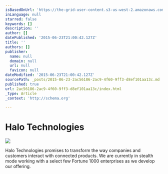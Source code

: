 ```yaml
---
isBasedOnUrl: 'https://the-grid-user-content.s3-us-west-2.amazonaws.com/474285d1-0131-4ebd-968d-8e4018708919.jpg'
inLanguage: null
starred: false
keywords: []
description: ''
author: []
datePublished: '2015-06-23T21:00:42.127Z'
title: ''
authors: []
publisher:
  name: null
  domain: null
  url: null
  favicon: null
dateModified: '2015-06-23T21:00:42.127Z'
sourcePath: _posts/2015-06-23-2ac56186-2ac9-4f60-9ff3-d8ef101aa13c.md
published: true
url: 2ac56186-2ac9-4f60-9ff3-d8ef101aa13c/index.html
_type: Article
_context: 'http://schema.org'

---
```

# Halo Technologies
![](https://the-grid-user-content.s3-us-west-2.amazonaws.com/474285d1-0131-4ebd-968d-8e4018708919.jpg)

Halo Technologies promises to transform the way companies and customers interact with connected products. We are currently in stealth mode working with a select few Fortune 1000 enterprises as we develop our offering.